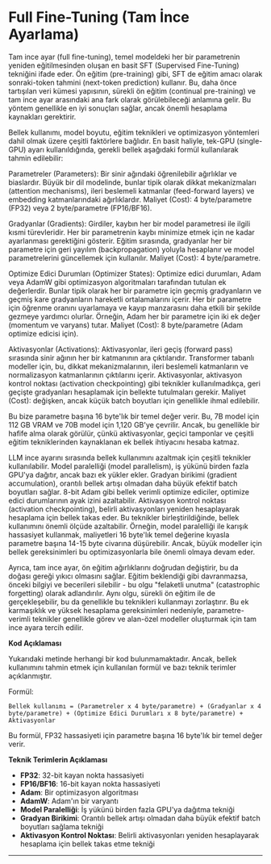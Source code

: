 # Full Fine-Tuning (Tam İnce Ayarlama)

Tam ince ayar (full fine-tuning), temel modeldeki her bir parametrenin yeniden eğitilmesinden oluşan en basit SFT (Supervised Fine-Tuning) tekniğini ifade eder. Ön eğitim (pre-training) gibi, SFT de eğitim amacı olarak sonraki-token tahmini (next-token prediction) kullanır. Bu, daha önce tartışılan veri kümesi yapısının, sürekli ön eğitim (continual pre-training) ve tam ince ayar arasındaki ana fark olarak görülebileceği anlamına gelir. Bu yöntem genellikle en iyi sonuçları sağlar, ancak önemli hesaplama kaynakları gerektirir.

Bellek kullanımı, model boyutu, eğitim teknikleri ve optimizasyon yöntemleri dahil olmak üzere çeşitli faktörlere bağlıdır. En basit haliyle, tek-GPU (single-GPU) ayarı kullanıldığında, gerekli bellek aşağıdaki formül kullanılarak tahmin edilebilir:

Parametreler (Parameters): Bir sinir ağındaki öğrenilebilir ağırlıklar ve biaslardır. Büyük bir dil modelinde, bunlar tipik olarak dikkat mekanizmaları (attention mechanisms), ileri beslemeli katmanlar (feed-forward layers) ve embedding katmanlarındaki ağırlıklardır. 
Maliyet (Cost): 4 byte/parametre (FP32) veya 2 byte/parametre (FP16/BF16).

Gradyanlar (Gradients): Girdiler, kaybın her bir model parametresi ile ilgili kısmi türevleridir. Her bir parametrenin kaybı minimize etmek için ne kadar ayarlanması gerektiğini gösterir. Eğitim sırasında, gradyanlar her bir parametre için geri yayılım (backpropagation) yoluyla hesaplanır ve model parametrelerini güncellemek için kullanılır. 
Maliyet (Cost): 4 byte/parametre.

Optimize Edici Durumları (Optimizer States): Optimize edici durumları, Adam veya AdamW gibi optimizasyon algoritmaları tarafından tutulan ek değerlerdir. Bunlar tipik olarak her bir parametre için geçmiş gradyanların ve geçmiş kare gradyanların hareketli ortalamalarını içerir. Her bir parametre için öğrenme oranını uyarlamaya ve kayıp manzarasını daha etkili bir şekilde gezmeye yardımcı olurlar. Örneğin, Adam her bir parametre için iki ek değer (momentum ve varyans) tutar. 
Maliyet (Cost): 8 byte/parametre (Adam optimize edicisi için).

Aktivasyonlar (Activations): Aktivasyonlar, ileri geçiş (forward pass) sırasında sinir ağının her bir katmanının ara çıktılarıdır. Transformer tabanlı modeller için, bu, dikkat mekanizmalarının, ileri beslemeli katmanların ve normalizasyon katmanlarının çıktılarını içerir. Aktivasyonlar, aktivasyon kontrol noktası (activation checkpointing) gibi teknikler kullanılmadıkça, geri geçişte gradyanları hesaplamak için bellekte tutulmaları gerekir. 
Maliyet (Cost): değişken, ancak küçük batch boyutları için genellikle ihmal edilebilir.

Bu bize parametre başına 16 byte'lık bir temel değer verir. Bu, 7B model için 112 GB VRAM ve 70B model için 1,120 GB'ye çevrilir. Ancak, bu genellikle bir hafife alma olarak görülür, çünkü aktivasyonlar, geçici tamponlar ve çeşitli eğitim tekniklerinden kaynaklanan ek bellek ihtiyacını hesaba katmaz.

LLM ince ayarını sırasında bellek kullanımını azaltmak için çeşitli teknikler kullanılabilir. Model paralelliği (model parallelism), iş yükünü birden fazla GPU'ya dağıtır, ancak bazı ek yükler ekler. Gradyan birikimi (gradient accumulation), orantılı bellek artışı olmadan daha büyük efektif batch boyutları sağlar. 8-bit Adam gibi bellek verimli optimize ediciler, optimize edici durumlarının ayak izini azaltabilir. Aktivasyon kontrol noktası (activation checkpointing), belirli aktivasyonları yeniden hesaplayarak hesaplama için bellek takas eder. Bu teknikler birleştirildiğinde, bellek kullanımını önemli ölçüde azaltabilir. Örneğin, model paralelliği ile karışık hassasiyet kullanmak, maliyetleri 16 byte'lık temel değerine kıyasla parametre başına 14-15 byte civarına düşürebilir. Ancak, büyük modeller için bellek gereksinimleri bu optimizasyonlarla bile önemli olmaya devam eder.

Ayrıca, tam ince ayar, ön eğitim ağırlıklarını doğrudan değiştirir, bu da doğası gereği yıkıcı olmasını sağlar. Eğitim beklendiği gibi davranmazsa, önceki bilgiyi ve becerileri silebilir - bu olgu "felaketli unutma" (catastrophic forgetting) olarak adlandırılır. Aynı olgu, sürekli ön eğitim ile de gerçekleşebilir, bu da genellikle bu teknikleri kullanmayı zorlaştırır. Bu ek karmaşıklık ve yüksek hesaplama gereksinimleri nedeniyle, parametre-verimli teknikler genellikle görev ve alan-özel modeller oluşturmak için tam ince ayara tercih edilir.

**Kod Açıklaması**

Yukarıdaki metinde herhangi bir kod bulunmamaktadır. Ancak, bellek kullanımını tahmin etmek için kullanılan formül ve bazı teknik terimler açıklanmıştır.

Formül:
```
Bellek kullanımı = (Parametreler x 4 byte/parametre) + (Gradyanlar x 4 byte/parametre) + (Optimize Edici Durumları x 8 byte/parametre) + Aktivasyonlar
```
Bu formül, FP32 hassasiyeti için parametre başına 16 byte'lık bir temel değer verir.

**Teknik Terimlerin Açıklaması**

*   **FP32**: 32-bit kayan nokta hassasiyeti
*   **FP16/BF16**: 16-bit kayan nokta hassasiyeti
*   **Adam**: Bir optimizasyon algoritması
*   **AdamW**: Adam'ın bir varyantı
*   **Model Paralelliği**: İş yükünü birden fazla GPU'ya dağıtma tekniği
*   **Gradyan Birikimi**: Orantılı bellek artışı olmadan daha büyük efektif batch boyutları sağlama tekniği
*   **Aktivasyon Kontrol Noktası**: Belirli aktivasyonları yeniden hesaplayarak hesaplama için bellek takas etme tekniği

---

